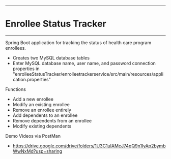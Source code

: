 ------------
# Enrollee Status Tracker
------------

Spring Boot application for tracking the status of health care program enrollees.
- Creates two MySQL database tables
- Enter MySQL database name, user name, and password connection properties in "enrolleeStatusTracker/enrolleetrackerservice/src/main/resources/application.properties"

Functions
- Add a new enrollee
- Modify an existing enrollee
- Remove an enrollee entirely
- Add dependents to an enrollee
- Remove dependents from an enrollee
- Modify existing dependents

Demo Videos via PostMan
- https://drive.google.com/drive/folders/1U3C1uIAMcJ74qQ9n1IyAp2bymbWwNxMd?usp=sharing
